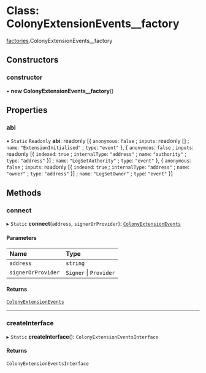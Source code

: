 # Class: ColonyExtensionEvents\_\_factory

[factories](../modules/factories.md).ColonyExtensionEvents__factory

## Constructors

### constructor

• **new ColonyExtensionEvents__factory**()

## Properties

### abi

▪ `Static` `Readonly` **abi**: readonly [{ `anonymous`: ``false`` ; `inputs`: readonly [] ; `name`: ``"ExtensionInitialised"`` ; `type`: ``"event"``  }, { `anonymous`: ``false`` ; `inputs`: readonly [{ `indexed`: ``true`` ; `internalType`: ``"address"`` ; `name`: ``"authority"`` ; `type`: ``"address"``  }] ; `name`: ``"LogSetAuthority"`` ; `type`: ``"event"``  }, { `anonymous`: ``false`` ; `inputs`: readonly [{ `indexed`: ``true`` ; `internalType`: ``"address"`` ; `name`: ``"owner"`` ; `type`: ``"address"``  }] ; `name`: ``"LogSetOwner"`` ; `type`: ``"event"``  }]

## Methods

### connect

▸ `Static` **connect**(`address`, `signerOrProvider`): [`ColonyExtensionEvents`](../interfaces/ColonyExtensionEvents.md)

#### Parameters

| Name | Type |
| :------ | :------ |
| `address` | `string` |
| `signerOrProvider` | `Signer` \| `Provider` |

#### Returns

[`ColonyExtensionEvents`](../interfaces/ColonyExtensionEvents.md)

___

### createInterface

▸ `Static` **createInterface**(): `ColonyExtensionEventsInterface`

#### Returns

`ColonyExtensionEventsInterface`
